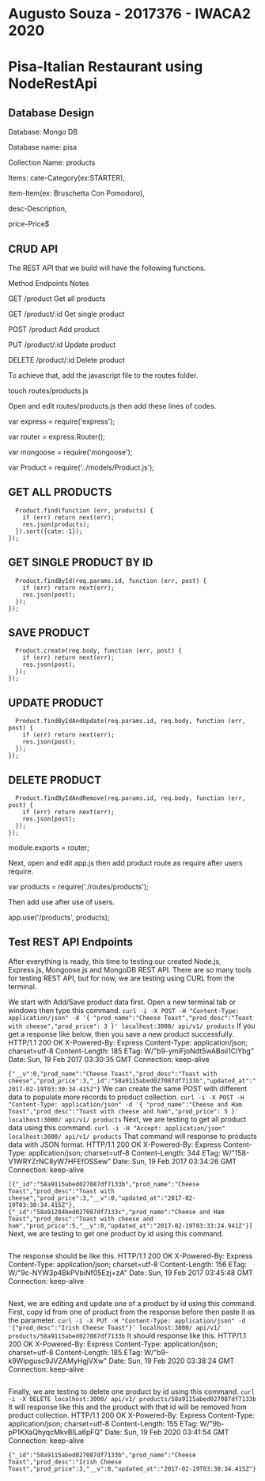 # Augusto Souza - 2017376 - IWACA2 2020
# Pisa-Italian Restaurant using NodeRestApi 


## Database Design
Database: Mongo DB

Database name: pisa

Collection Name: products

Items: 	cate-Category(ex:STARTER),

item-Item(ex: Bruschetta Con Pomodoro), 

desc-Description, 

price-Price$

## CRUD API
The REST API that we build will have the following functions.

Method	Endpoints	Notes

GET	 /product	Get all products

GET	 /product/:id	Get single product

POST	 /product	Add product

PUT	 /product/:id	Update product

DELETE	 /product/:id	Delete product

To achieve that, add the javascript file to the routes folder.

touch routes/products.js

Open and edit routes/products.js then add these lines of codes.

var express = require('express');

var router = express.Router();

var mongoose = require('mongoose');

var Product = require('../models/Product.js');

## GET ALL PRODUCTS
```router.get('/', function(req, res, next) {
  Product.find(function (err, products) {
    if (err) return next(err);
    res.json(products);
  }).sort({cate:-1});
});
```

## GET SINGLE PRODUCT BY ID
```router.get('/:id', function(req, res, next) {
  Product.findById(req.params.id, function (err, post) {
    if (err) return next(err);
    res.json(post);
  });
});
```

## SAVE PRODUCT
```router.post('/', function(req, res, next) {
  Product.create(req.body, function (err, post) {
    if (err) return next(err);
    res.json(post);
  });
});
```

## UPDATE PRODUCT
```router.put('/:id', function(req, res, next) {
  Product.findByIdAndUpdate(req.params.id, req.body, function (err, post) {
    if (err) return next(err);
    res.json(post);
  });
});
```

## DELETE PRODUCT
```router.delete('/:id', function(req, res, next) {
  Product.findByIdAndRemove(req.params.id, req.body, function (err, post) {
    if (err) return next(err);
    res.json(post);
  });
});
```

module.exports = router;

Next, open and edit app.js then add product route as require after users require.

var products = require('./routes/products');

Then add use after use of users.

app.use('/products', products);
 

## Test REST API Endpoints
After everything is ready, this time to testing our created Node.js, Express.js, Mongoose.js and MongoDB REST API. There are so many tools for testing REST API, but for now, we are testing using CURL from the terminal.

We start with Add/Save product data first. Open a new terminal tab or windows then type this command.
```curl -i -X POST -H "Content-Type: application/json" -d '{ "prod_name":"Cheese Toast","prod_desc":"Toast with cheese","prod_price": 3 }' localhost:3000/ api/v1/ products```
If you get a response like below, then you save a new product successfully.
HTTP/1.1 200 OK
X-Powered-By: Express
Content-Type: application/json; charset=utf-8
Content-Length: 185
ETag: W/"b9-ymiFjoNdt5wABoii1CiYbg"
Date: Sun, 19 Feb 2017 03:30:35 GMT
Connection: keep-alive

```{"__v":0,"prod_name":"Cheese Toast","prod_desc":"Toast with cheese","prod_price":3,"_id":"58a9115abed027087df7133b","updated_at":"2017-02-19T03:30:34.415Z"}```
We can create the same POST with different data to populate more records to product collection.
```curl -i -X POST -H "Content-Type: application/json" -d '{ "prod_name":"Cheese and Ham Toast","prod_desc":"Toast with cheese and ham","prod_price": 5 }' localhost:3000/ api/v1/ products```
Next, we are testing to get all product data using this command.
```curl -i -H "Accept: application/json" localhost:3000/ api/v1/ products```
That command will response to products data with JSON format.
HTTP/1.1 200 OK
X-Powered-By: Express
Content-Type: application/json; charset=utf-8
Content-Length: 344
ETag: W/"158-V1WRYZrNC8yW7HFEfOSSew"
Date: Sun, 19 Feb 2017 03:34:26 GMT
Connection: keep-alive

```[{"_id":"58a9115abed027087df7133b","prod_name":"Cheese Toast","prod_desc":"Toast with cheese","prod_price":3,"__v":0,"updated_at":"2017-02-19T03:30:34.415Z"},{"_id":"58a91204bed027087df7133c","prod_name":"Cheese and Ham Toast","prod_desc":"Toast with cheese and ham","prod_price":5,"__v":0,"updated_at":"2017-02-19T03:33:24.941Z"}]```
Next, we are testing to get one product by id using this command.
```curl -i -H "Accept: application/json" localhost:3000/api/v1/ products/58a91204bed027087df7133c
```
The response should be like this.
HTTP/1.1 200 OK
X-Powered-By: Express
Content-Type: application/json; charset=utf-8
Content-Length: 156
ETag: W/"9c-NYW3p4BkPVbiNf05Ezj+zA"
Date: Sun, 19 Feb 2017 03:45:48 GMT
Connection: keep-alive

```{"_id":"58a91204bed027087df7133c","prod_name":"Cheese and Ham Toast","prod_desc":"Toast with cheese and ham","prod_price":5,"__v":0,"updated_at":"2017-02-19T03:33:24.941Z"}
```
Next, we are editing and update one of a product by id using this command. First, copy id from one of product from the response before then paste it as the parameter.
```curl -i -X PUT -H "Content-Type: application/json" -d '{"prod_desc":"Irish Cheese Toast"}' localhost:3000/ api/v1/ products/58a9115abed027087df7133b```
It should response like this.
HTTP/1.1 200 OK
X-Powered-By: Express
Content-Type: application/json; charset=utf-8
Content-Length: 185
ETag: W/"b9-k9Wipgusc9JVZAMyHgjVXw"
Date: Sun, 19 Feb 2020 03:38:24 GMT
Connection: keep-alive

```{"_id":"58a9115abed027087df7133b","prod_name":"Cheese Toast","prod_desc":..
```
Finally, we are testing to delete one product by id using this command.
```curl -i -X DELETE localhost:3000/ api/v1/ products/58a9115abed027087df7133b```
It will response like this and the product with that id will be removed from product collection.
HTTP/1.1 200 OK
X-Powered-By: Express
Content-Type: application/json; charset=utf-8
Content-Length: 155
ETag: W/"9b-pP1KXaQhyqcMkvBlLa6pFQ"
Date: Sun, 19 Feb 2020 03:41:54 GMT
Connection: keep-alive

```{"_id":"58a9115abed027087df7133b","prod_name":"Cheese Toast","prod_desc":"Irish Cheese Toast","prod_price":3,"__v":0,"updated_at":"2017-02-19T03:30:34.415Z"}```
